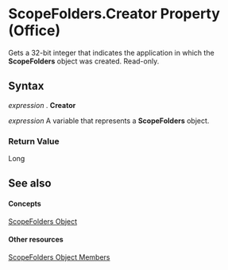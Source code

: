 
# ScopeFolders.Creator Property (Office)

Gets a 32-bit integer that indicates the application in which the  **ScopeFolders** object was created. Read-only.


## Syntax

 _expression_ . **Creator**

 _expression_ A variable that represents a **ScopeFolders** object.


### Return Value

Long


## See also


#### Concepts


[ScopeFolders Object](25faab39-5309-3560-81a8-e969591cfddb.md)
#### Other resources


[ScopeFolders Object Members](0315c4f3-c3a4-9c6a-6163-6b89441bd2d2.md)
